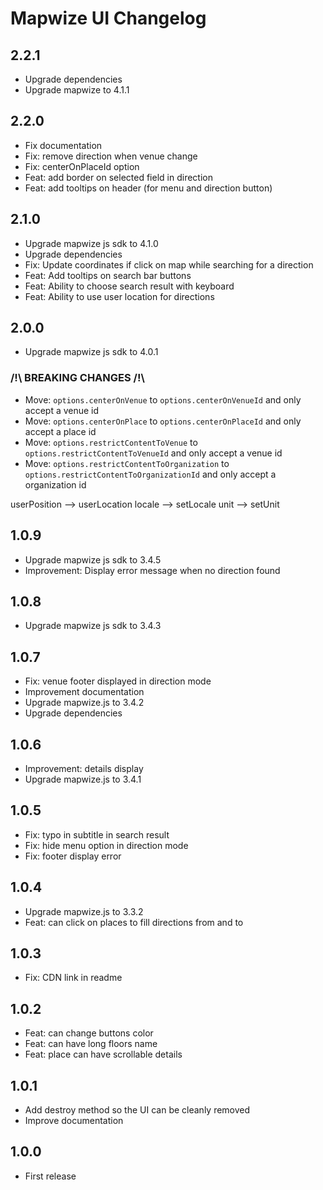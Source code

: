 # Mapwize UI Changelog

## 2.2.1

- Upgrade dependencies
- Upgrade mapwize to 4.1.1

## 2.2.0

- Fix documentation
- Fix: remove direction when venue change
- Fix: centerOnPlaceId option
- Feat: add border on selected field in direction
- Feat: add tooltips on header (for menu and direction button)

## 2.1.0

- Upgrade mapwize js sdk to 4.1.0
- Upgrade dependencies
- Fix: Update coordinates if click on map while searching for a direction
- Feat: Add tooltips on search bar buttons
- Feat: Ability to choose search result with keyboard
- Feat: Ability to use user location for directions

## 2.0.0

- Upgrade mapwize js sdk to 4.0.1

### /!\ BREAKING CHANGES /!\

- Move: `options.centerOnVenue` to `options.centerOnVenueId` and only accept a venue id
- Move: `options.centerOnPlace` to `options.centerOnPlaceId` and only accept a place id
- Move: `options.restrictContentToVenue` to `options.restrictContentToVenueId` and only accept a venue id
- Move: `options.restrictContentToOrganization` to `options.restrictContentToOrganizationId` and only accept a organization id

userPosition --> userLocation
locale --> setLocale
unit --> setUnit


## 1.0.9

- Upgrade mapwize js sdk to 3.4.5
- Improvement: Display error message when no direction found

## 1.0.8

- Upgrade mapwize js sdk to 3.4.3

## 1.0.7

- Fix: venue footer displayed in direction mode
- Improvement documentation
- Upgrade mapwize.js to 3.4.2
- Upgrade dependencies

## 1.0.6

- Improvement: details display
- Upgrade mapwize.js to 3.4.1

## 1.0.5

- Fix: typo in subtitle in search result
- Fix: hide menu option in direction mode
- Fix: footer display error

## 1.0.4

- Upgrade mapwize.js to 3.3.2
- Feat: can click on places to fill directions from and to

## 1.0.3

- Fix: CDN link in readme

## 1.0.2

- Feat: can change buttons color
- Feat: can have long floors name
- Feat: place can have scrollable details

## 1.0.1

- Add destroy method so the UI can be cleanly removed
- Improve documentation

## 1.0.0

- First release
